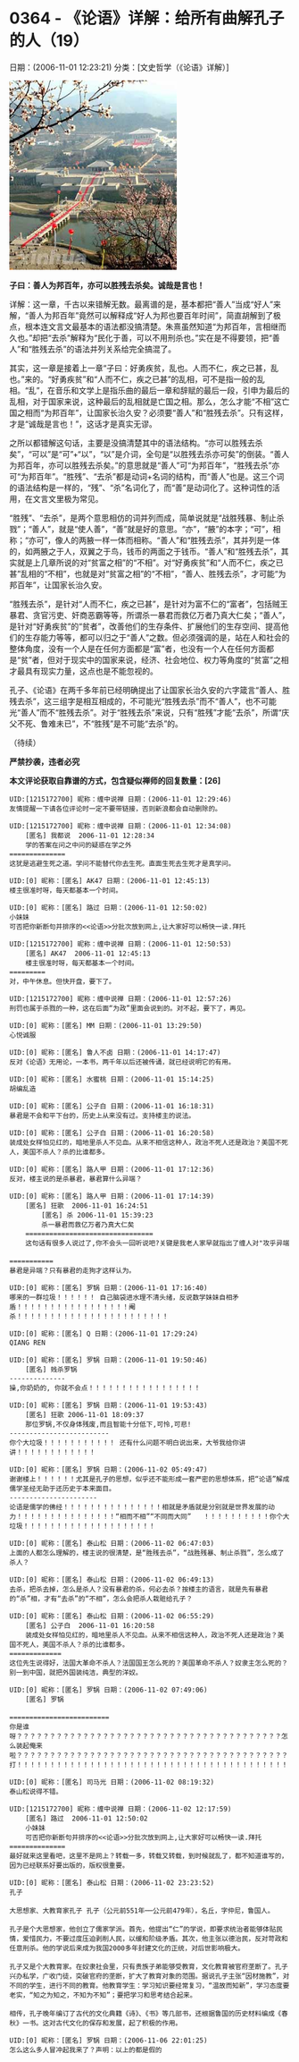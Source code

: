 # 0364 - 《论语》详解：给所有曲解孔子的人（19）
日期：(2006-11-01 12:23:21) 分类：[文史哲学（《论语》详解）]



![](./pic/0364.jpg)



**子曰：善人为邦百年，亦可以胜残去杀矣。诚哉是言也！**



详解：这一章，千古以来错解无数。最离谱的是，基本都把“善人”当成“好人”来解，“善人为邦百年”竟然可以解释成“好人为邦也要百年时间”，简直胡解到了极点，根本连文言文最基本的语法都没搞清楚。朱熹虽然知道“为邦百年，言相继而久也。”却把“去杀”解释为“民化于善，可以不用刑杀也。”实在是不得要领，把“善人”和“胜残去杀”的语法并列关系给完全搞混了。



其实，这一章是接着上一章“子曰：好勇疾贫，乱也。人而不仁，疾之已甚，乱也。”来的。“好勇疾贫”和“人而不仁，疾之已甚”的乱相，可不是指一般的乱相。“乱”，在音乐和文学上是指乐曲的最后一章和辞赋的最后一段，引申为最后的乱相，对于国家来说，这种最后的乱相就是亡国之相。那么，怎么才能“不相”这亡国之相而“为邦百年”，让国家长治久安？必须要“善人”和“胜残去杀”。只有这样，才是“诚哉是言也！”，这话才是真实无谬。



之所以都错解这句话，主要是没搞清楚其中的语法结构。“亦可以胜残去杀矣”，“可以”是“可”+“以”，“以”是介词，全句是“以胜残去杀亦可矣”的倒装。“善人为邦百年，亦可以胜残去杀矣。”的意思就是“善人”可“为邦百年”，“胜残去杀”亦可“为邦百年”。“胜残”、“去杀”都是动词+名词的结构，而“善人”也是。这三个词的语法结构是一样的，“残”、“杀”名词化了，而“善”是动词化了。这种词性的活用，在文言文里极为常见。



“胜残”、“去杀”，是两个意思相仿的词并列而成，简单说就是“战胜残暴、制止杀戮”；“善人”，就是“使人善”，“善”就是好的意思。“亦”，“腋”的本字；“可”，相称；“亦可”，像人的两腋一样一体而相称。“善人”和“胜残去杀”，其并列是一体的，如两腋之于人，双翼之于鸟，钱币的两面之于钱币。“善人”和“胜残去杀”，其实就是上几章所说的对“贫富之相”的“不相”。对“好勇疾贫”和“人而不仁，疾之已甚”乱相的“不相”，也就是对“贫富之相”的“不相”，“善人、胜残去杀”，才可能“为邦百年”，让国家长治久安。



“胜残去杀”，是针对“人而不仁，疾之已甚”，是针对为富不仁的“富者”，包括贼王暴君、贪官污吏、奸商恶霸等等，所谓杀一暴君而救亿万者乃真大仁矣；“善人”，是针对“好勇疾贫”的“贫者”，改善他们的生存条件、扩展他们的生存空间、提高他们的生存能力等等，都可以归之于“善人”之数。但必须强调的是，站在人和社会的整体角度，没有一个人是在任何方面都是“富”者，也没有一个人在任何方面都是“贫”者，但对于现实中的国家来说，经济、社会地位、权力等角度的“贫富”之相才最具有现实力量，这点也是不能忽视的。



孔子、《论语》在两千多年前已经明确提出了让国家长治久安的六字箴言“善人、胜残去杀”，这三组字是相互相成的，不可能光“胜残去杀”而不“善人”，也不可能光“善人”而不“胜残去杀”。对于“胜残去杀”来说，只有“胜残”才能“去杀”，所谓“庆父不死、鲁难未已”，不“胜残”是不可能“去杀”的。



（待续）



**严禁抄袭，违者必究**



**本文评论获取自靠谱的方式，包含疑似禅师的回复数量：[26]**




```
UID:[1215172700] 昵称：缠中说禅 日期：(2006-11-01 12:29:46)
友情提醒一下请各位评论时一定不要带链接，否则新浪都会自动删除的。
```



```
UID:[1215172700] 昵称：缠中说禅 日期：(2006-11-01 12:34:08)
	[匿名] 我都说  2006-11-01 12:28:34
	学的答案在问之中问的疑惑在学之外
==============
这犹是逃避生死之道。学问不能替代你去生死。直面生死去生死才是真学问。
```



```
UID:[0] 昵称：[匿名] AK47 日期：(2006-11-01 12:45:13)
楼主很准时呀，每天都基本一个时间。
```



```
UID:[0] 昵称：[匿名] 路过 日期：(2006-11-01 12:50:02)
小妹妹
可否把你新断句并排序的<<论语>>分批次放到网上,让大家好可以畅快一读.拜托
```



```
UID:[1215172700] 昵称：缠中说禅 日期：(2006-11-01 12:50:53)
	[匿名] AK47  2006-11-01 12:45:13
	楼主很准时呀，每天都基本一个时间。
=========
对，中午休息。但快开盘，要下了。
```



```
UID:[1215172700] 昵称：缠中说禅 日期：(2006-11-01 12:57:26)
刑罚也属于杀戮的一种，这在后面“为政”里面会说到的。对不起，要下了，再见。
```



```
UID:[0] 昵称：[匿名] MM 日期：(2006-11-01 13:29:50)
心悦诚服
```



```
UID:[0] 昵称：[匿名] 鲁人不卤 日期：(2006-11-01 14:17:47)
反对《论语》无用论，一本书，两千年以后还被传诵，就已经说明它的有用。
```



```
UID:[0] 昵称：[匿名] 水蜜桃 日期：(2006-11-01 15:14:25)
胡编乱造
```



```
UID:[0] 昵称：[匿名] 公子白 日期：(2006-11-01 16:18:31)
暴君是不会和平下台的，历史上从来没有过。支持楼主的说法。
```



```
UID:[0] 昵称：[匿名] 公子白 日期：(2006-11-01 16:20:58)
装成处女样怕见红的，暗地里杀人不见血。从来不相信这种人，政治不死人还是政治？美国不死人，美国不杀人？杀的比谁都多。
```



```
UID:[0] 昵称：[匿名] 路人甲 日期：(2006-11-01 17:12:36)
反对，楼主说的是杀暴君，暴君算什么异端？
```



```
UID:[0] 昵称：[匿名] 路人甲 日期：(2006-11-01 17:14:39)
	[匿名] 狂歌  2006-11-01 16:24:51
		[匿名] 杀 2006-11-01 15:39:23
		杀一暴君而救亿万者乃真大仁矣
	================================
	这句话有很多人说过了,你不会头一回听说吧?关键是我老人家早就指出了缠人对"攻乎异端
	
===========
暴君是异端？只有暴君的走狗才这样认为。
```



```
UID:[0] 昵称：[匿名] 罗锅 日期：(2006-11-01 17:16:40)
哪来的一群垃圾！！！！！！ 自己脑袋进水理不清头绪，反说数学妹妹自相矛盾！！！！！！！！！！！！！！！！！阉杀！！！！！！！！！！！！！！！！！！！！！！！
```



```
UID:[0] 昵称：[匿名] Q 日期：(2006-11-01 17:29:24)
QIANG REN
```



```
UID:[0] 昵称：[匿名] 罗锅 日期：(2006-11-01 19:50:46)
	[匿名] 贱杀罗锅
--------------
操,你奶奶的, 你就不会点！！！！！！！！！！！！！！！！！
```



```
UID:[0] 昵称：[匿名] 罗锅 日期：(2006-11-01 19:53:43)
	[匿名] 狂歌 2006-11-01 18:09:37
	那位罗锅,不仅身体残废,而且智能十分低下,可怜,可悲!
-------------------------
你个大垃圾！！！！！！！！！！！ 还有什么问题不明白说出来，大爷我给你讲讲！！！！！！！！！！！！
```



```
UID:[0] 昵称：[匿名] 罗锅 日期：(2006-11-02 05:49:47)
谢谢楼上！！！！！！尤其是孔子的思想，似乎还不能形成一套严密的思想体系，把“论语”解成儒学圣经无助于还历史于本来面目。
----------------------
论语是儒学的佛经！！！！！！！！！！！！！！！相就是矛盾就是分别就是世界发展的动力！！！！！！！！！！！！！！！“相而不相”“不同而大同”   ！！！！！！！！！！你个大垃圾！！！！！！！！！！！！！！！！！！！！
```



```
UID:[0] 昵称：[匿名] 泰山松 日期：(2006-11-02 06:47:03)
上面的人都怎么理解的，楼主说的很清楚，是“胜残去杀”，“战胜残暴、制止杀戮”，怎么成了杀人？
```



```
UID:[0] 昵称：[匿名] 泰山松 日期：(2006-11-02 06:49:13)
去杀，把杀去掉，怎么是杀人？没有暴君的杀，何必去杀？按楼主的语言，就是先有暴君的“杀”相，才有“去杀”的“不相”，怎么会把杀人栽赃给孔子？
```



```
UID:[0] 昵称：[匿名] 泰山松 日期：(2006-11-02 06:55:29)
	[匿名] 公子白  2006-11-01 16:20:58
	装成处女样怕见红的，暗地里杀人不见血。从来不相信这种人，政治不死人还是政治？美国不死人，美国不杀人？杀的比谁都多。
=============
这位先生说得好，法国大革命不杀人？法国国王怎么死的？美国革命不杀人？奴隶主怎么死的？别一到中国，就把外国装纯洁，典型的洋奴。
```



```
UID:[0] 昵称：[匿名] 罗锅 日期：(2006-11-02 07:49:06)
	[匿名] 罗锅
	
=========================
你是谁呀？？？？？？？？？？？？？？？？？？？？？？？？？？？？？？？？？？？？？？？？怎么装起俺来啦？？？？？？？？？？？？？？？？？？？？？？？？？？？？？？？？？？？？？？？？？打！！！！！！！！！！！！！！！！！！！！！！！！！！！！！！！！！！！！！！！！！！！！！！！！！！！！！！！！！！！！！！！！！！！！！！！！！！！
```



```
UID:[0] 昵称：[匿名] 司马光 日期：(2006-11-02 08:19:32)
泰山松说得不错。
```



```
UID:[1215172700] 昵称：缠中说禅 日期：(2006-11-02 12:17:59)
	[匿名] 路过  2006-11-01 12:50:02
	小妹妹
	可否把你新断句并排序的<<论语>>分批次放到网上,让大家好可以畅快一读.拜托
==============
最好就来这里看吧，这里不是网上？转载一多，转载又转载，到时候就乱了，都不知道谁写的，因为已经联系好要出版的，版权很重要。
```



```
UID:[0] 昵称：[匿名] 泰山松 日期：(2006-11-02 23:23:52)
孔子

大思想家、大教育家孔子 孔子（公元前551年──公元前479年），名丘，字仲尼，鲁国人。

孔子是个大思想家，他创立了儒家学派。首先，他提出“仁”的学说，即要求统治者能够体贴民情，爱惜民力，不要过度压迫剥削人民，以缓和阶级矛盾。其次，他主张以德治民，反对苛政和任意刑杀。他的学说后来成为我国2000多年封建文化的正统，对后世影响极大。

孔子又是个大教育家。在奴隶社会里，只有贵族子弟能够受教育，文化教育被官府垄断了。孔子兴办私学，广收门徒，突破官府的垄断，扩大了教育对象的范围。据说孔子主张“因材施教”，对不同的学生，进行不同的教育。他教育学生：学习知识要经常复习，“温故而知新”，学习态度要老实，“知之为知之，不知为不知”；要把学习和思考结合起来。

相传，孔子晚年编订了古代的文化典籍《诗》、《书》等几部书，还根据鲁国的历史材料编成《春秋》一书。这对古代文化的保存和发展，起了积极的作用。
```



```
UID:[0] 昵称：[匿名] 罗锅 日期：(2006-11-06 22:01:25)
怎么这么多人冒冲起我来了？声明：以上的都是假的
```



